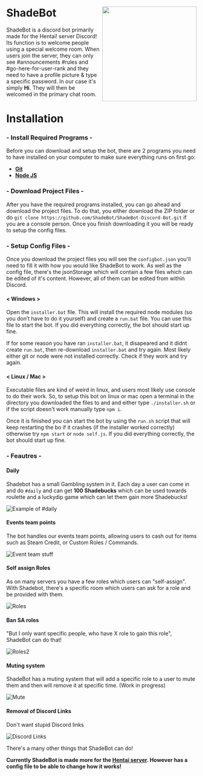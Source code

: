 # ShadeBot <img src="https://alipoodle.me/i/96NdQ.png" align="right" height="250" width="250" />

ShadeBot is a discord bot primarily made for the Hentai! server Discord! Its function is to welcome people using a special welcome room. When users join the server, they can only see #announcements #rules and #go-here-for-user-rank and they need to have a profile picture & type a specific password. In our case it's simply **Hi**. They will then be welcomed in the primary chat room.

# Installation

### - Install Required Programs -

Before you can download and setup the bot, there are 2 programs you need to have installed on your computer to make sure everything runs on first go:

- [**Git**](https://git-scm.com/downloads)
- [**Node JS**](https://nodejs.org/en/download/current/)

### - Download Project Files -

After you have the required programs installed, you can go ahead and download the project files. To do that, you either download the ZIP folder or do `git clone https://github.com/ShadeBot/ShadeBot-Discord-Bot.git` if you are a console person. Once you finish downloading it you will be ready to setup the config files.

### - Setup Config Files -

Once you download the project files you will see the `configbot.json` you'll need to fill it with how you would like ShadeBot to work.
As well as the config file, there's the jsonStorage which will contain a few files which can be edited of it's content. However, all of them can be edited from within Discord.

#### < Windows >

Open the `installer.bat` file. This will install the required node modules (so you don’t have to do it yourself) and create a `run.bat` file. You can use this file to start the bot. If you did everything correctly, the bot should start up fine.

If for some reason you have ran `installer.bat`, it disapeared and it didnt create `run.bat`, then re-download `installer.bat` and try again. Most likely either git or node were not installed correctly. Check if they work and try again.


#### < Linux / Mac >

Executable files are kind of weird in linux, and users most likely use console to do their work. So, to setup this bot on linux or mac open a terminal in the directory you downloaded the files to and and either type `./installer.sh` or if the script doesn't work manually type `npm i`.

Once it is finished you can start the bot by using the `run.sh` script that will keep restarting the bo if it crashes (if the installer worked correctly) otherwise try `npm start` or `node self.js`. If you did everything correctly, the bot should start up fine.

### - Feautres -

#### Daily
Shadebot has a small Gambling system in it. Each day a user can come in and do ``#daily`` and can get **100 Shadebucks** which can be used towards roulette and a luckydip game which can let them gain more Shadebucks!

![Example of #daily](https://alipoodle.me/i/DRSuJ.png)

#### Events team points
The bot handles our events team points, allowing users to cash out for items such as Steam Credit, or Custom Roles / Commands.

![Event team stuff](https://alipoodle.me/i/LhIC2.png)

#### Self assign Roles
As on many servers you have a few roles which users can "self-assign". With Shadebot, there's a specific room which users can ask for a role and be provided with them.

![Roles](https://alipoodle.me/i/EzlLX.png)

#### Ban SA roles
"But I only want specific people, who have X role to gain this role", ShadeBot can do that!

![Roles2](https://alipoodle.me/i/r8V2H.png)

#### Muting system
ShadeBot has a muting system that will add a specific role to a user to mute them and then will remove it at specific time. (Work in progress)

![Mute](https://alipoodle.me/i/PoFad.png)

#### Removal of Discord Links
Don't want stupid Discord links

![Discord Links](https://alipoodle.me/i/AjDof.png)

There's a many other things that ShadeBot can do!

**Currently ShadeBot is made more for the [Hentai server](https://discord.gg/0rJcIjZ54vYONbfJ). However has a config file to be able to change how it works!**
